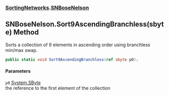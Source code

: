 ### [SortingNetworks](./SortingNetworks.md 'SortingNetworks').[SNBoseNelson](./SortingNetworks-SNBoseNelson.md 'SortingNetworks.SNBoseNelson')
## SNBoseNelson.Sort9AscendingBranchless(sbyte) Method
Sorts a collection of 9 elements in ascending order using branchless min/max swap.  
```csharp
public static void Sort9AscendingBranchless(ref sbyte p0);
```
#### Parameters
<a name='SortingNetworks-SNBoseNelson-Sort9AscendingBranchless(sbyte)-p0'></a>
`p0` [System.SByte](https://docs.microsoft.com/en-us/dotnet/api/System.SByte 'System.SByte')  
the reference to the first element of the collection  
  
